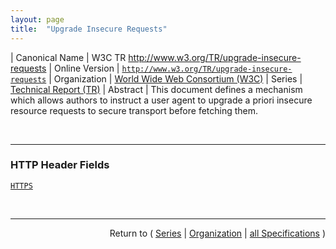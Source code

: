 ```yaml
---
layout: page
title:  "Upgrade Insecure Requests"
---
```


| Canonical Name | W3C TR http://www.w3.org/TR/upgrade-insecure-requests
| Online Version | [`http://www.w3.org/TR/upgrade-insecure-requests`](http://www.w3.org/TR/upgrade-insecure-requests)
| Organization | [World Wide Web Consortium (W3C)](..)
| Series | [Technical Report (TR)](.)
| Abstract | This document defines a mechanism which allows authors to instruct a user agent to upgrade a priori insecure resource requests to secure transport before fetching them.

<br/>
<hr/>

### HTTP Header Fields

[`HTTPS`](/concepts/http-header/HTTPS "The HTTPS HTTP request header field sends a signal to the server expressing the client’s preference for an encrypted and authenticated response, and that it can successfully handle the upgrade-insecure-requests directive in order to make that preference as seamless as possible to provide.")



<br/>
<hr/>

<p style="text-align: right">Return to ( <a href="./">Series</a> | <a href="../">Organization</a> | <a href="../../">all Specifications</a> )</p>